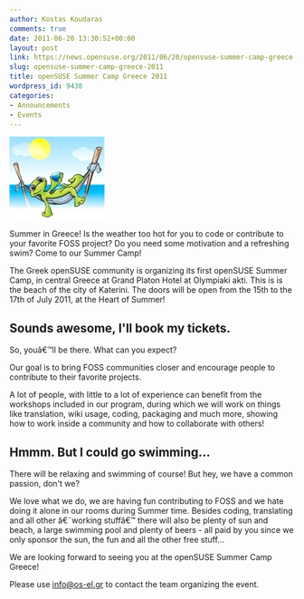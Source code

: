 ```yaml
---
author: Kostas Koudaras
comments: true
date: 2011-06-20 13:30:52+00:00
layout: post
link: https://news.opensuse.org/2011/06/20/opensuse-summer-camp-greece-2011/
slug: opensuse-summer-camp-greece-2011
title: openSUSE Summer Camp Greece 2011
wordpress_id: 9438
categories:
- Announcements
- Events
---
```


[![](/wp-content/uploads/2011/06/Geekocamp.jpg)](http://news.opensuse.org/2011/06/20/opensuse-summer-camp-greece-2011/geekocamp/)

Summer in Greece!  Is the weather too hot for you to code or contribute to your favorite FOSS project? Do you need some motivation and a refreshing swim? Come to our Summer Camp!

The Greek openSUSE community is organizing its first openSUSE Summer Camp, in central Greece at Grand Platon Hotel at Olympiaki akti. This is is the beach of the city of Katerini. The doors will be open from the 15th to the 17th of July 2011, at the Heart of Summer!


## Sounds awesome, I'll book my tickets.


So, youâ€™ll be there. What can you expect?

Our goal is to bring FOSS communities closer and encourage people to contribute to their favorite projects.

A lot of people, with little to a lot of experience can benefit from the workshops included in our program, during which we will work on things like translation, wiki usage, coding, packaging and much more, showing how to work inside a community and how to collaborate with others!


## Hmmm. But I could go swimming...


There will be relaxing and swimming of course! But hey, we have a common passion, don't we?

We love what we do, we are having fun contributing to FOSS and we hate doing it alone in our rooms during Summer time.  Besides coding, translating and all other â€˜working stuffâ€™ there will also be plenty of sun and beach, a large swimming pool and plenty of beers -  all paid by you since we only sponsor the sun, the fun and all the other free stuff...

We are looking forward to seeing you at the openSUSE Summer Camp Greece!

Please use [info@os-el.gr](mailto:info@os-el.gr) to contact the team organizing the event.
